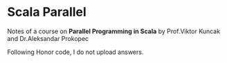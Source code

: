 # Scala Parallel
Notes of a course on **Parallel Programming in Scala** by Prof.Viktor Kuncak and Dr.Aleksandar Prokopec

Following Honor code, I do not upload answers.
